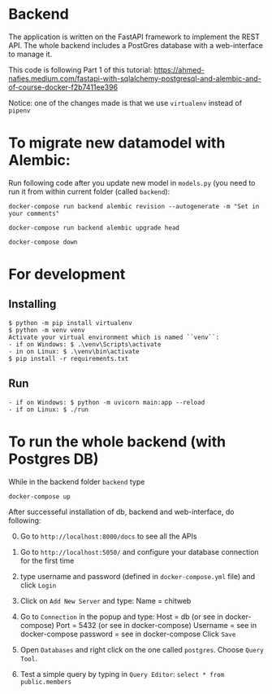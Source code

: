 # Backend

The application is written on the FastAPI framework to implement the REST API.
The whole backend includes a PostGres database with a web-interface to manage it.

This code is following Part 1 of this tutorial: 
https://ahmed-nafies.medium.com/fastapi-with-sqlalchemy-postgresql-and-alembic-and-of-course-docker-f2b7411ee396


Notice: one of the changes made is that we use ``virtualenv`` instead of ``pipenv``


# To migrate new datamodel with Alembic:
Run following code after you update new model in ``models.py`` (you need to run it from within current folder (called ``backend``):

``docker-compose run backend alembic revision --autogenerate -m "Set in your comments"``

``docker-compose run backend alembic upgrade head``

``docker-compose down``

# For development
## Installing
    $ python -m pip install virtualenv
    $ python -m venv venv
    Activate your virtual environment which is named ``venv``: 
    - if on Windows: $ .\venv\Scripts\activate
    - in on Linux: $ .\venv\bin\activate
    $ pip install -r requirements.txt

## Run
    - if on Windows: $ python -m uvicorn main:app --reload 
    - if on Linux: $ ./run

# To run the whole backend (with Postgres DB)
While in the backend folder ``backend`` type

    docker-compose up

After successeful installation of db, backend and web-interface, do following:

0) Go to ``http://localhost:8000/docs`` to see all the APIs

1) Go to ``http://localhost:5050/`` and configure your database connection for the first time
2) type username and password (defined in ``docker-compose.yml`` file) and click ``Login``
3) Click on ``Add New Server`` and type: Name = chitweb
4) Go to ``Connection`` in the popup and type:
Host = db (or see in docker-compose)
Port = 5432 (or see in docker-compose)
Username = see in docker-compose
password = see in docker-compose
Click ``Save``
5) Open ``Databases`` and right click on the one called ``postgres``. Choose ``Query Tool``.
6) Test a simple query by typing in ``Query Editor``: ``select * from public.members``

